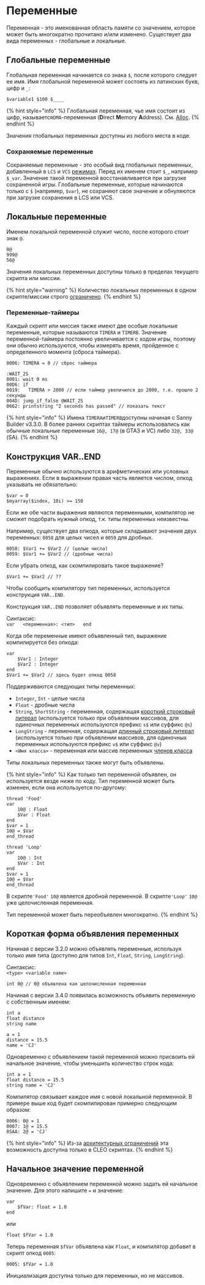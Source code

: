 # Переменные

Переменная - это именованная область памяти со значением, которое может быть многократно прочитано и/или изменено. Существует два вида переменных - глобальные и локальные.

## Глобальные переменные

Глобальная переменная начинается со знака `$`, после которого следует ее имя. Имя глобальной переменной может состоять из латинских букв, цифр и `_`:

`$variable1 $100 $____`

{% hint style="info" %}
Глобальная переменная, чье имя состоит из цифр, называется`DMA`-переменная \(**D**irect **M**emory **A**ddress\). См. [Alloc](built-in-commands.md#alloc).
{% endhint %}

Значения глобальных переменных доступны из любого места в коде.

### **Сохраняемые переменные**

Сохраняемые переменные - это особый вид глобальных переменных, добавленный в `LCS` и `VCS` [режимах](../edit-modes/). Перед их именем стоит `$_`, например `$_var`. Значение такой переменной восстанавливается при загрузке сохраненной игры. Глобальные переменные, которые начинаются только с `$` \(например, `$var`\), не сохраняют свое значение и обнуляются при загрузке сохранения в LCS или VCS.

## Локальные переменные

Именем локальной переменной служит число, после которого стоит знак `@`.

```text
0@ 
999@ 
56@
```

Значения локальных переменных доступны только в пределах текущего скрипта или миссии.

{% hint style="warning" %}
Количество локальных переменных в одном скрипте/миссии строго [ограничено](../scm-documentation/gta-limits.md).
{% endhint %}

### Переменные-таймеры

Каждый скрипт или миссия также имеют две особые локальные переменные, которые называются `TIMERA` и `TIMERB`. Значение переменной-таймера постоянно увеличивается с ходом игры, поэтому они обычно используются, чтобы измерять время, пройденное с определенного момента \(сброса таймера\).

```text
0006: TIMERA = 0 // сброс таймера

:WAIT_2S
0001: wait 0 ms
00D6: if
0019:   TIMERA > 2000 // если таймер увеличился до 2000, т.е. прошло 2 секунды
004D: jump_if_false @WAIT_2S
0662: printstring "2 seconds has passed" // показать текст
```

{% hint style="info" %}
Имена `TIMERA`и`TIMERB`доступны начиная с Sanny Builder v3.3.0. В более ранних скриптах таймеры использовались как обычные локальные переменные `16@, 17@` \(в GTA3 и VC\) либо `32@, 33@` \(SA\).
{% endhint %}

## Конструкция VAR..END

Переменные обычно используются в арифметических или условных выражениях. Если в выражении правая часть является числом, опкод указывать не обязательно:

```text
$var = 0
$myarray($index, 10i) >= 150
```

Если же обе части выражения являются переменными, компилятор не сможет подобрать нужный опкод, т.к. типы переменных неизвестны.

Например, существует два опкода, которые складывают значения двух переменных: `0058` для целых чисел и `0059` для дробных.

```text
0058: $Var1 += $Var2 // (целые числа)
0059: $Var1 += $Var2 // (дробные числа)
```

Если убрать опкод, как скомпилировать такое выражение?

```text
$Var1 += $Var2 // ??
```

Чтобы сообщить компилятору тип переменных, используется конструкция `VAR..END`.

Конструкция `VAR..END` позволяет объявлять переменные и их типы.

Синтаксис:  
`var  
<переменная>: <тип>  
end`

Когда обе переменные имеют объявленный тип, выражение компилируется без опкода:

```text
var
    $Var1 : Integer
    $Var2 : Integer
end
$Var1 += $Var2 // здесь будет опкод 0058
```

Поддерживаются следующих типы переменных:

* `Integer`, `Int` - целые числа
* `Float` - дробные числа
* `String`, `ShortString` - переменная, содержащая [короткий строковый литерал](data-types.md#strokovye-literaly) \(используется только при объявлении массивов, для одиночных переменных используются префикс `s$` или суффикс `@s`\)
* `LongString` - переменная, содержащая [длинный строковый литерал](data-types.md#strokovye-literaly) \(используется только при объявлении массивов, для одиночных переменных используются префикс `v$` или суффикс `@v`\)
* `<Имя класса>` - переменная или массив переменных [членов класса](classes.md#chleny-klassa)

Типы локальных переменных также могут быть объявлены.

{% hint style="info" %}
Как только тип переменной объявлен, он используется везде ниже по коду. Тип переменной может быть изменен, если она используется по-другому:

```text
thread 'Food'
var
    10@ : Float
    $Var : Float
end
$var = 1
10@ = $Var
end_thread

thread 'Loop'
var
    10@ : Int
    $Var : Int
end
$var = 1
10@ = $Var
end_thread
```

В скрипте`'Food'` `10@` является дробной переменной. В скрипте`'Loop'` `10@` уже целочисленная переменная.

Тип переменной может быть переобъявлен многократно.
{% endhint %}

## Короткая форма объявления переменных

Начиная с версии 3.2.0 можно объявлять переменные, используя только имя типа \(доступно для типов `Int`, `Float`, `String`, `LongString`\).

Синтаксис:  
`<type> <variable name>`

```text
int 0@ // 0@ объявлена как целочисленная переменная
```

Начиная с версии 3.4.0 появилась возможность объявить переменную с собственным именем:

```text
int a
float distance
string name

a = 1
distance = 15.5
name = 'CJ'
```

Одновременно с объявлением такой переменной можно присвоить ей начальное значение, чтобы уменьшить количество строк кода:

```text
int a = 1
float distance = 15.5
string name = 'CJ'
```

Компилятор связывает каждое имя с новой локальной переменной. В примере выше код будет скомпилирован примерно следующим образом:

```text
0006: 0@ = 1 
0007: 1@ = 15.5 
05AA: 2@ = 'CJ'
```

{% hint style="info" %}
Из-за [архитектурных ограничений](https://github.com/sannybuilder/dev/issues/32) эта возможность доступна только в CLEO скриптах.
{% endhint %}

## Начальное значение переменной

Одновременно с объявлением переменной можно задать ей начальное значение. Для этого напишите `=` и значение:

```text
var
    $fVar: float = 1.0
end
```

или

```text
float $fVar = 1.0
```

Теперь переменная `$fVar` объявлена как `Float`, и компилятор добавит в скрипт опкод `0005`:

```text
0005: $fVar = 1.0
```

Инициализация доступна только для переменных, но не массивов.


